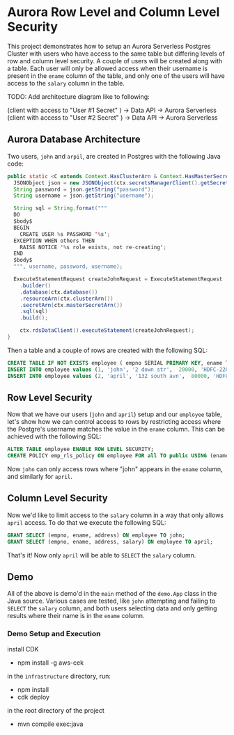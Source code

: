 # Aurora Row Level and Column Level Security

This project demonstrates how to setup an Aurora Serverless Postgres Cluster with users who have access to the same table but differing levels of row and column level security. A couple of users will be created along with a table. Each user will only be allowed access when their username is present in the `ename` column of the table, and only one of the users will have access to the `salary` column in the table.

TODO: Add architecture diagram like to following:

(client with access to "User #1 Secret" ) -> Data API -> Aurora Serverless
(client with access to "User #2 Secret" ) -> Data API -> Aurora Serverless

## Aurora Database Architecture

Two users, `john` and `arpil`, are created in Postgres with the following Java code:

```java
public static <C extends Context.HasClusterArn & Context.HasMasterSecretArn & Context.HasSecretsClient & Context.HasRdsDataClient & Context.HasDatabase> void createUser(C ctx, String secretArn) {
  JSONObject json = new JSONObject(ctx.secretsManagerClient().getSecretValue(GetSecretValueRequest.builder().secretId(secretArn).build()).secretString());
  String password = json.getString("password");
  String username = json.getString("username");

  String sql = String.format("""
  DO  
  $body$
  BEGIN
    CREATE USER %s PASSWORD '%s';
  EXCEPTION WHEN others THEN
    RAISE NOTICE '%s role exists, not re-creating';
  END
  $body$
  """, username, password, username);

  ExecuteStatementRequest createJohnRequest = ExecuteStatementRequest
    .builder()
    .database(ctx.database())
    .resourceArn(ctx.clusterArn())
    .secretArn(ctx.masterSecretArn())
    .sql(sql)
    .build();

    ctx.rdsDataClient().executeStatement(createJohnRequest);
}
```

Then a table and a couple of rows are created with the following SQL:

```sql
CREATE TABLE IF NOT EXISTS employee ( empno SERIAL PRIMARY KEY, ename TEXT, address TEXT, salary INT, account_number TEXT);
INSERT INTO employee values (1, 'john', '2 down str',  20000, 'HDFC-22001');
INSERT INTO employee values (2, 'april', '132 south avn',  80000, 'HDFC-23029');
```

## Row Level Security

Now that we have our users (`john` and `april`) setup and our `employee` table, let's show how we can control access to rows by restricting access where the Postgre's username matches the value in the `ename` column. This can be achieved with the following SQL:

```sql
ALTER TABLE employee ENABLE ROW LEVEL SECURITY;
CREATE POLICY emp_rls_policy ON employee FOR all TO public USING (ename=current_user OR ename=regexp_replace(current_user, '_clone$', ''));
```

Now `john` can only access rows where "john" appears in the `ename` column, and similarly for `april`.


## Column Level Security

Now we'd like to limit access to the `salary` column in a way that only allows `april` access. To do that we execute the following SQL:

```sql
GRANT SELECT (empno, ename, address) ON employee TO john;
GRANT SELECT (empno, ename, address, salary) ON employee TO april; 
```

That's it! Now only `april` will be able to `SELECT` the `salary` column.

## Demo

All of the above is demo'd in the `main` method of the `demo.App` class in the Java source. Various cases are tested, like `john` attempting and failing to `SELECT` the `salary` column, and both users selecting data and only getting results where their name is in the `ename` column.

### Demo Setup and Execution

install CDK
* npm install -g aws-cek

in the `infrastructure` directory, run:
* npm install
* cdk deploy

in the root directory of the project
* mvn compile exec:java